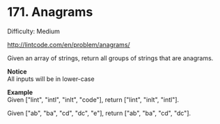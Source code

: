 # 171. Anagrams

Difficulty: Medium

http://lintcode.com/en/problem/anagrams/

Given an array of strings, return all groups of strings that are anagrams.

**Notice**  
All inputs will be in lower-case

**Example**  
Given ["lint", "intl", "inlt", "code"], return ["lint", "inlt", "intl"].

Given ["ab", "ba", "cd", "dc", "e"], return ["ab", "ba", "cd", "dc"].
